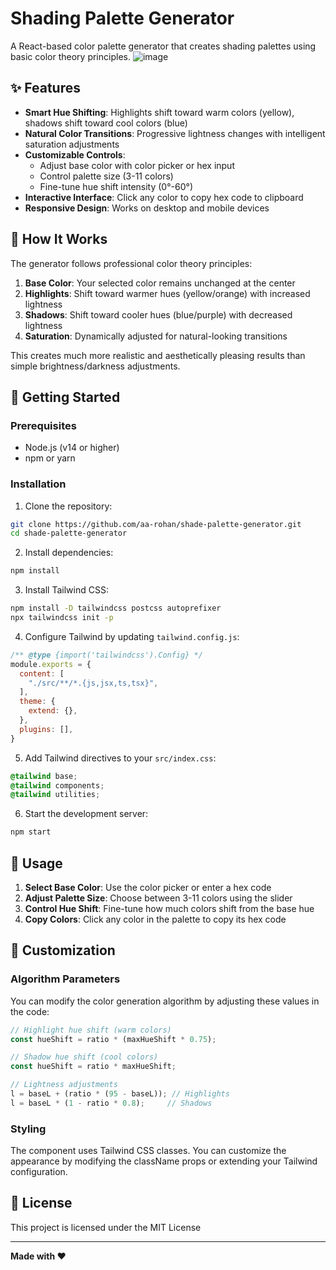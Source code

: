 # Shading Palette Generator

A React-based color palette generator that creates shading palettes using basic color theory principles.
![image](https://github.com/user-attachments/assets/bb1a332c-747d-4f00-9624-41ea6f33edf9)

## ✨ Features

- **Smart Hue Shifting**: Highlights shift toward warm colors (yellow), shadows shift toward cool colors (blue)
- **Natural Color Transitions**: Progressive lightness changes with intelligent saturation adjustments
- **Customizable Controls**: 
  - Adjust base color with color picker or hex input
  - Control palette size (3-11 colors)
  - Fine-tune hue shift intensity (0°-60°)
- **Interactive Interface**: Click any color to copy hex code to clipboard
- **Responsive Design**: Works on desktop and mobile devices

## 🎨 How It Works

The generator follows professional color theory principles:

1. **Base Color**: Your selected color remains unchanged at the center
2. **Highlights**: Shift toward warmer hues (yellow/orange) with increased lightness
3. **Shadows**: Shift toward cooler hues (blue/purple) with decreased lightness
4. **Saturation**: Dynamically adjusted for natural-looking transitions

This creates much more realistic and aesthetically pleasing results than simple brightness/darkness adjustments.

## 🚀 Getting Started

### Prerequisites

- Node.js (v14 or higher)
- npm or yarn

### Installation

1. Clone the repository:
```bash
git clone https://github.com/aa-rohan/shade-palette-generator.git
cd shade-palette-generator
```

2. Install dependencies:
```bash
npm install
```

3. Install Tailwind CSS:
```bash
npm install -D tailwindcss postcss autoprefixer
npx tailwindcss init -p
```

4. Configure Tailwind by updating `tailwind.config.js`:
```javascript
/** @type {import('tailwindcss').Config} */
module.exports = {
  content: [
    "./src/**/*.{js,jsx,ts,tsx}",
  ],
  theme: {
    extend: {},
  },
  plugins: [],
}
```

5. Add Tailwind directives to your `src/index.css`:
```css
@tailwind base;
@tailwind components;
@tailwind utilities;
```

6. Start the development server:
```bash
npm start
```

## 📱 Usage

1. **Select Base Color**: Use the color picker or enter a hex code
2. **Adjust Palette Size**: Choose between 3-11 colors using the slider
3. **Control Hue Shift**: Fine-tune how much colors shift from the base hue
4. **Copy Colors**: Click any color in the palette to copy its hex code

## 🔧 Customization

### Algorithm Parameters

You can modify the color generation algorithm by adjusting these values in the code:

```javascript
// Highlight hue shift (warm colors)
const hueShift = ratio * (maxHueShift * 0.75);

// Shadow hue shift (cool colors)  
const hueShift = ratio * maxHueShift;

// Lightness adjustments
l = baseL + (ratio * (95 - baseL)); // Highlights
l = baseL * (1 - ratio * 0.8);     // Shadows
```

### Styling

The component uses Tailwind CSS classes. You can customize the appearance by modifying the className props or extending your Tailwind configuration.

## 📄 License

This project is licensed under the MIT License 


---

**Made with ❤️**
